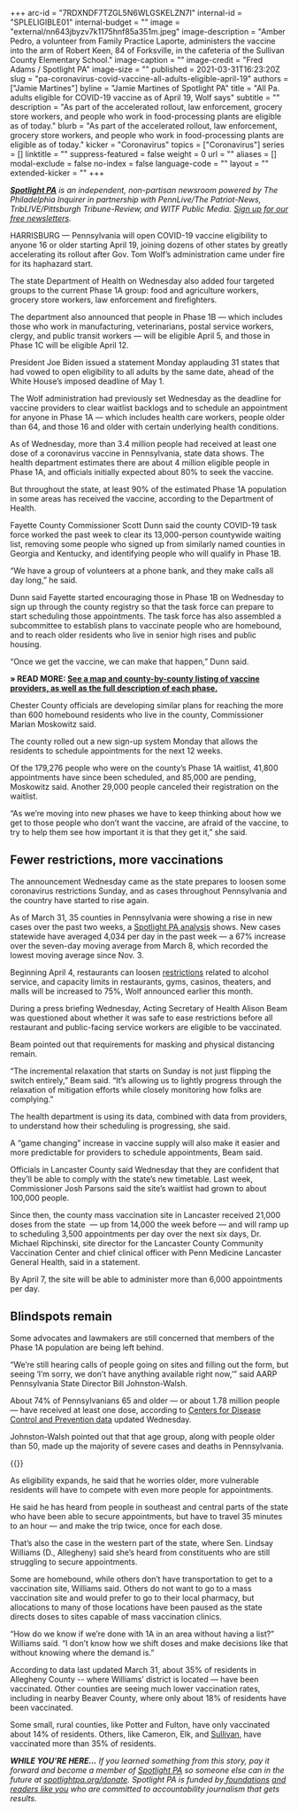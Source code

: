 +++
arc-id = "7RDXNDF7TZGL5N6WLGSKELZN7I"
internal-id = "SPLELIGIBLE01"
internal-budget = ""
image = "external/nn643jbyzv7k1175hnf85a351m.jpeg"
image-description = "Amber Pedro, a volunteer from Family Practice Laporte, administers the vaccine into the arm of Robert Keen, 84 of Forksville, in the cafeteria of the Sullivan County Elementary School."
image-caption = ""
image-credit = "Fred Adams / Spotlight PA"
image-size = ""
published = 2021-03-31T16:23:20Z
slug = "pa-coronavirus-covid-vaccine-all-adults-eligible-april-19"
authors = ["Jamie Martines"]
byline = "Jamie Martines of Spotlight PA"
title = "All Pa. adults eligible for COVID-19 vaccine as of April 19, Wolf says"
subtitle = ""
description = "As part of the accelerated rollout, law enforcement, grocery store workers, and people who work in food-processing plants are eligible as of today."
blurb = "As part of the accelerated rollout, law enforcement, grocery store workers, and people who work in food-processing plants are eligible as of today."
kicker = "Coronavirus"
topics = ["Coronavirus"]
series = []
linktitle = ""
suppress-featured = false
weight = 0
url = ""
aliases = []
modal-exclude = false
no-index = false
language-code = ""
layout = ""
extended-kicker = ""
+++

<a href="https://www.spotlightpa.org/"><i><b>Spotlight PA</b></i></a><i> is an independent, non-partisan newsroom powered by The Philadelphia Inquirer in partnership with PennLive/The Patriot-News, TribLIVE/Pittsburgh Tribune-Review, and WITF Public Media. </i><a href="https://www.spotlightpa.org/newsletters"><i>Sign up for our free newsletters</i></a><i>.</i>

HARRISBURG — Pennsylvania will open COVID-19 vaccine eligibility to anyone 16 or older starting April 19, joining dozens of other states by greatly accelerating its rollout after Gov. Tom Wolf’s administration came under fire for its haphazard start.

The state Department of Health on Wednesday also added four targeted groups to the current Phase 1A group: food and agriculture workers, grocery store workers, law enforcement and firefighters.

The department also announced that people in Phase 1B — which includes those who work in manufacturing, veterinarians, postal service workers, clergy, and public transit workers — will be eligible April 5, and those in Phase 1C will be eligible April 12.

<script src="https://www.spotlightpa.org/embed.js" async></script><div data-spl-embed-version="1" data-spl-src="https://www.spotlightpa.org/embeds/newsletter/"></div>

President Joe Biden issued a statement Monday applauding 31 states that had vowed to open eligibility to all adults by the same date, ahead of the White House’s imposed deadline of May 1.

The Wolf administration had previously set Wednesday as the deadline for vaccine providers to clear waitlist backlogs and to schedule an appointment for anyone in Phase 1A — which includes health care workers, people older than 64, and those 16 and older with certain underlying health conditions.

As of Wednesday, more than 3.4 million people had received at least one dose of a coronavirus vaccine in Pennsylvania, state data shows. The health department estimates there are about 4 million eligible people in Phase 1A, and officials initially expected about 80% to seek the vaccine.

But throughout the state, at least 90% of the estimated Phase 1A population in some areas has received the vaccine, according to the Department of Health.

Fayette County Commissioner Scott Dunn said the county COVID-19 task force worked the past week to clear its 13,000-person countywide waiting list, removing some people who signed up from similarly named counties in Georgia and Kentucky, and identifying people who will qualify in Phase 1B.

“We have a group of volunteers at a phone bank, and they make calls all day long,” he said.

Dunn said Fayette started encouraging those in Phase 1B on Wednesday to sign up through the county registry so that the task force can prepare to start scheduling those appointments. The task force has also assembled a subcommittee to establish plans to vaccinate people who are homebound, and to reach older residents who live in senior high rises and public housing.

“Once we get the vaccine, we can make that happen,” Dunn said.

<b>» READ MORE: </b><a href="https://www.spotlightpa.org/news/2021/01/pa-covid-vaccine-locations-availability-where-to-get-who-can-get-latest-updates/"><b>See a map and county-by-county listing of vaccine providers, as well as the full description of each phase.</b></a>

Chester County officials are developing similar plans for reaching the more than 600 homebound residents who live in the county, Commissioner Marian Moskowitz said.

The county rolled out a new sign-up system Monday that allows the residents to schedule appointments for the next 12 weeks.

Of the 179,276 people who were on the county’s Phase 1A waitlist, 41,800 appointments have since been scheduled, and 85,000 are pending, Moskowitz said. Another 29,000 people canceled their registration on the waitlist.

“As we’re moving into new phases we have to keep thinking about how we get to those people who don’t want the vaccine, are afraid of the vaccine, to try to help them see how important it is that they get it,” she said.

## Fewer restrictions, more vaccinations

The announcement Wednesday came as the state prepares to loosen some coronavirus restrictions Sunday, and as cases throughout Pennsylvania and the country have started to rise again.

As of March 31, 35 counties in Pennsylvania were showing a rise in new cases over the past two weeks, a <a href="https://www.spotlightpa.org/news/2020/03/pa-coronavirus-updates-cases-map-live-tracker/">Spotlight PA analysis</a> shows. New cases statewide have averaged 4,034 per day in the past week — a 67% increase over the seven-day moving average from March 8, which recorded the lowest moving average since Nov. 3.

Beginning April 4, restaurants can loosen <a href="https://www.governor.pa.gov/newsroom/gov-wolf-effective-april-4-more-options-for-restaurants-and-other-businesses-mass-gathering-maximums-increase/">restrictions</a> related to alcohol service, and capacity limits in restaurants, gyms, casinos, theaters, and malls will be increased to 75%, Wolf announced earlier this month.

During a press briefing Wednesday, Acting Secretary of Health Alison Beam was questioned about whether it was safe to ease restrictions before all restaurant and public-facing service workers are eligible to be vaccinated.

Beam pointed out that requirements for masking and physical distancing remain.

“The incremental relaxation that starts on Sunday is not just flipping the switch entirely,” Beam said. “It’s allowing us to lightly progress through the relaxation of mitigation efforts while closely monitoring how folks are complying.”

The health department is using its data, combined with data from providers, to understand how their scheduling is progressing, she said.

A “game changing” increase in vaccine supply will also make it easier and more predictable for providers to schedule appointments, Beam said.

Officials in Lancaster County said Wednesday that they are confident that they’ll be able to comply with the state’s new timetable. Last week, Commissioner Josh Parsons said the site’s waitlist had grown to about 100,000 people.

Since then, the county mass vaccination site in Lancaster received 21,000 doses from the state&nbsp; — up from 14,000 the week before —&nbsp;and will ramp up to scheduling 3,500 appointments per day over the next six days, Dr. Michael Ripchinski, site director for the Lancaster County Community Vaccination Center and chief clinical officer with Penn Medicine Lancaster General Health, said in a statement.

By April 7, the site will be able to administer more than 6,000 appointments per day.

## Blindspots remain

Some advocates and lawmakers are still concerned that members of the Phase 1A population are being left behind.

“We’re still hearing calls of people going on sites and filling out the form, but seeing ‘I’m sorry, we don’t have anything available right now,’” said AARP Pennsylvania State Director Bill Johnston-Walsh.

About 74% of Pennsylvanians 65 and older — or about 1.78 million people — have received at least one dose, according to <a href="https://covid.cdc.gov/covid-data-tracker/#vaccinations">Centers for Disease Control and Prevention data</a> updated Wednesday.

Johnston-Walsh pointed out that that age group, along with people older than 50, made up the majority of severe cases and deaths in Pennsylvania.

{{<picture src="external/8e8br8j7dgtg25yyhpaedd0fn8.jpeg" description="After receiving her first vaccination at a clinic in Sullivan County earlier this year, Laurell Cobb, 83, rode home on a Dial-A-Driver bus, run voluntarily by a local agency." caption="After receiving her first vaccination at a clinic in Sullivan County earlier this year, Laurell Cobb, 83, rode home on a Dial-A-Driver bus, run voluntarily by a local agency." credit="Fred Adams / Spotlight PA">}} 

As eligibility expands, he said that he worries older, more vulnerable residents will have to compete with even more people for appointments.

He said he has heard from people in southeast and central parts of the state who have been able to secure appointments, but have to travel 35 minutes to an hour — and make the trip twice, once for each dose.

That’s also the case in the western part of the state, where Sen. Lindsay Williams (D., Allegheny) said she’s heard from constituents who are still struggling to secure appointments.

Some are homebound, while others don’t have transportation to get to a vaccination site, Williams said. Others do not want to go to a mass vaccination site and would prefer to go to their local pharmacy, but allocations to many of those locations have been paused as the state directs doses to sites capable of mass vaccination clinics.

“How do we know if we’re done with 1A in an area without having a list?” Williams said. “I don’t know how we shift doses and make decisions like that without knowing where the demand is.”

According to data last updated March 31, about 35% of residents in Allegheny County -- where Williams’ district is located — have been vaccinated. Other counties are seeing much lower vaccination rates, including in nearby Beaver County, where only about 18% of residents have been vaccinated.

Some small, rural counties, like Potter and Fulton, have only vaccinated about 14% of residents. Others, like Cameron, Elk, and <a href="https://www.spotlightpa.org/news/2021/02/pennsylvania-coronavirus-rural-older-people-phase-1a-vaccinations-cvs-riteaid/">Sullivan</a>, have vaccinated more than 35% of residents.

<div id="vis-map-pa-vax-providers--container"></div>
<script src="https://pym.nprapps.org/pym.v1.min.js"></script>
<script>new pym.Parent("vis-map-pa-vax-providers--container", "https://interactives.data.spotlightpa.org/2020/vis-map-pa-vax-providers/", {});</script>

<i><b>WHILE YOU’RE HERE...</b></i><i> If you learned something from this story, pay it forward and become a member of </i><a href="https://www.spotlightpa.org/"><i>Spotlight PA</i></a><i> so someone else can in the future at </i><a href="http://spotlightpa.org/donate"><i>spotlightpa.org/donate</i></a><i>. Spotlight PA is funded by</i><a href="https://www.spotlightpa.org/support"><i> foundations</i></a><i> </i><a href="https://www.spotlightpa.org/support"><i>and readers like you</i></a><i> who are committed to accountability journalism that gets results.</i>
